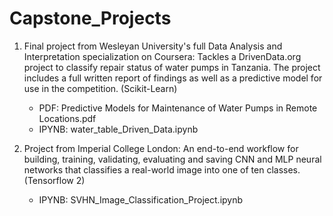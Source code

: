 # Capstone_Projects

 1. Final project from Wesleyan University's full Data Analysis and Interpretation specialization on Coursera: Tackles a DrivenData.org project to classify repair status of water pumps in Tanzania. The project includes a full written report of findings as well as a predictive model for use in the competition. (Scikit-Learn)

    * PDF:  Predictive Models for Maintenance of Water Pumps in Remote Locations.pdf
    * IPYNB:  water_table_Driven_Data.ipynb
    
   

 2. Project from Imperial College London: An end-to-end workflow for building, training, validating, evaluating and saving CNN and MLP neural networks that classifies a real-world image into one of ten classes. (Tensorflow 2)

    * IPYNB:  SVHN_Image_Classification_Project.ipynb
 
